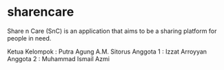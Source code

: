 # sharencare
Share n Care (SnC) is an application that aims to be a sharing platform for people in need.

Ketua Kelompok   : Putra Agung A.M. Sitorus
Anggota 1  : Izzat Arroyyan
Anggota 2  : Muhammad Ismail Azmi

